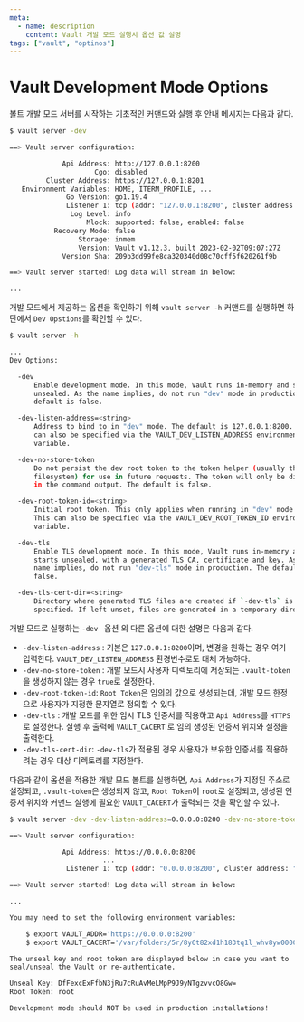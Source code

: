 ```yaml
---
meta:
  - name: description
    content: Vault 개발 모드 실행시 옵션 값 설명
tags: ["vault", "optinos"]
---
```


# Vault Development Mode Options

볼트 개발 모드 서버를 시작하는 기초적인 커맨드와 실행 후 안내 메시지는 다음과 같다.

```bash
$ vault server -dev

==> Vault server configuration:

             Api Address: http://127.0.0.1:8200
                     Cgo: disabled
         Cluster Address: https://127.0.0.1:8201
   Environment Variables: HOME, ITERM_PROFILE, ...
              Go Version: go1.19.4
              Listener 1: tcp (addr: "127.0.0.1:8200", cluster address: "127.0.0.1:8201", max_request_duration: "1m30s", max_request_size: "33554432", tls: "disabled")
               Log Level: info
                   Mlock: supported: false, enabled: false
           Recovery Mode: false
                 Storage: inmem
                 Version: Vault v1.12.3, built 2023-02-02T09:07:27Z
             Version Sha: 209b3dd99fe8ca320340d08c70cff5f620261f9b

==> Vault server started! Log data will stream in below:

...
```

개발 모드에서 제공하는 옵션을 확인하기 위해 `vault server -h` 커맨드를 실행하면 하단에서 `Dev Opstions`를 확인할 수 있다.

```bash
$ vault server -h

...
Dev Options:

  -dev
      Enable development mode. In this mode, Vault runs in-memory and starts
      unsealed. As the name implies, do not run "dev" mode in production. The
      default is false.

  -dev-listen-address=<string>
      Address to bind to in "dev" mode. The default is 127.0.0.1:8200. This
      can also be specified via the VAULT_DEV_LISTEN_ADDRESS environment
      variable.

  -dev-no-store-token
      Do not persist the dev root token to the token helper (usually the local
      filesystem) for use in future requests. The token will only be displayed
      in the command output. The default is false.

  -dev-root-token-id=<string>
      Initial root token. This only applies when running in "dev" mode.
      This can also be specified via the VAULT_DEV_ROOT_TOKEN_ID environment
      variable.

  -dev-tls
      Enable TLS development mode. In this mode, Vault runs in-memory and
      starts unsealed, with a generated TLS CA, certificate and key. As the
      name implies, do not run "dev-tls" mode in production. The default is
      false.

  -dev-tls-cert-dir=<string>
      Directory where generated TLS files are created if `-dev-tls` is
      specified. If left unset, files are generated in a temporary directory.
```

개발 모드로 실행하는 `-dev `  옵션 외 다른 옵션에 대한 설명은 다음과 같다.

- `-dev-listen-address` : 기본은 `127.0.0.1:8200`이며, 변경을 원하는 경우 여기 입력한다. `VAULT_DEV_LISTEN_ADDRESS` 환경변수로도 대체 가능하다.
- `-dev-no-store-token` : 개발 모드시 사용자 디렉토리에 저장되는 `.vault-token`을 생성하지 않는 경우 `true`로 설정한다.
- `-dev-root-token-id`: `Root Token`은 임의의 값으로 생성되는데, 개발 모드 한정으로 사용자가 지정한 문자열로 정의할 수 있다.
- `-dev-tls` : 개발 모드를 위한 임시 TLS 인증서를 적용하고 `Api Address`를 `HTTPS`로 설정한다. 실행 후 출력에 `VAULT_CACERT` 로 임의 생성된 인증서 위치와 설정을 출력한다.
- `-dev-tls-cert-dir`: `-dev-tls`가 적용된 경우 사용자가 보유한 인증서를 적용하려는 경우 대상 디렉토리를 지정한다.



다음과 같이 옵션을 적용한 개발 모드 볼트를 실행하면, `Api Address`가 지정된 주소로 설정되고, `.vault-token`은 생성되지 않고, `Root Token`이 `root`로 설정되고, 생성된 인증서 위치와 커맨드 실행에 필요한  `VAULT_CACERT`가 출력되는 것을 확인할 수 있다.

```bash
$ vault server -dev -dev-listen-address=0.0.0.0:8200 -dev-no-store-token=true -dev-root-token-id=root -dev-tls

==> Vault server configuration:

             Api Address: https://0.0.0.0:8200
                       ...
              Listener 1: tcp (addr: "0.0.0.0:8200", cluster address: "0.0.0.0:8201", max_request_duration: "1m30s", max_request_size: "33554432", tls: "enabled")

==> Vault server started! Log data will stream in below:

...

You may need to set the following environment variables:

    $ export VAULT_ADDR='https://0.0.0.0:8200'
    $ export VAULT_CACERT='/var/folders/5r/8y6t82xd1h183tq1l_whv8yw0000gn/T/vault-tls3194599057/vault-ca.pem'

The unseal key and root token are displayed below in case you want to
seal/unseal the Vault or re-authenticate.

Unseal Key: DfFexcExFfbN3jRu7cRuAvMeLMpP9J9yNTgzvvcO8Gw=
Root Token: root

Development mode should NOT be used in production installations!
```

